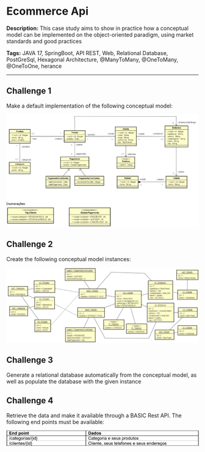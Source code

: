 # Ecommerce Api

<p><b>Description:</b> This case study aims to show in practice how a conceptual model can be implemented on the object-oriented paradigm, using market standards and good practices</p>
<p><b>Tags:</b> JAVA 17, SpringBoot, API REST, Web, Relational Database, PostGreSql, Hexagonal Architecture, @ManyToMany, @OneToMany, @OneToOne, herance</p>
<hr>

## Challenge 1

<p>Make a default implementation of the following conceptual model:</p>

<img src="challange/concept_model.jpg"/>

## Challenge 2

<p>Create the following conceptual model instances:</p>

<img src="challange/create_instances.jpg"/>

## Challenge 3

<p>
Generate a relational database automatically from the conceptual model, as well as populate the database with the given instance</p>

## Challenge 4

<p>Retrieve the data and make it available through a BASIC Rest API. The following end points must be available:</p>

<img src="challange/endpoints.jpg"/>
